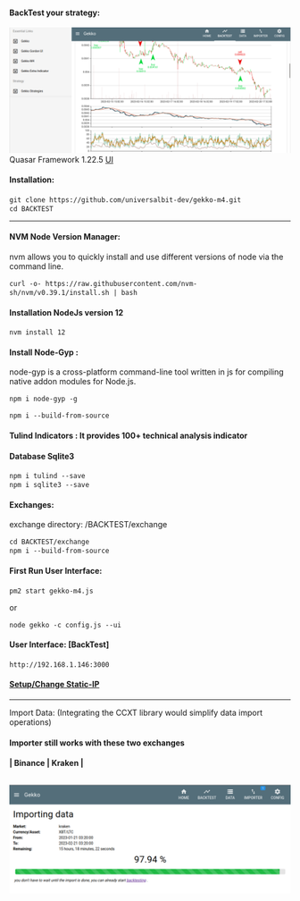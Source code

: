 #### BackTest your strategy:
[![RoundTrips](https://github.com/universalbit-dev/gekko-m4/blob/master/BACKTEST/img/gekko-m4-backtest.png)]( "backtest")
 Quasar Framework 1.22.5 [UI](https://github.com/universalbit-dev/gekko-quasar-ui)
 
#### Installation:

```
git clone https://github.com/universalbit-dev/gekko-m4.git
cd BACKTEST
```
---

#### NVM Node Version Manager:
nvm allows you to quickly install and use different versions of node via the command line.

```
curl -o- https://raw.githubusercontent.com/nvm-sh/nvm/v0.39.1/install.sh | bash
```

#### Installation NodeJs version 12
```
nvm install 12
```

#### Install Node-Gyp :
node-gyp is a cross-platform command-line tool written in js for compiling native addon modules for Node.js.

```
npm i node-gyp -g
```

```
npm i --build-from-source
```

#### Tulind Indicators : It provides 100+ technical analysis indicator

#### Database Sqlite3

```
npm i tulind --save
npm i sqlite3 --save
```


#### Exchanges:
exchange directory: /BACKTEST/exchange

```
cd BACKTEST/exchange
npm i --build-from-source
```


#### First Run User Interface:
```
pm2 start gekko-m4.js
```
or
```
node gekko -c config.js --ui
```

#### User Interface: [BackTest]
```
http://192.168.1.146:3000
```
#### [Setup/Change Static-IP](https://github.com/universalbit-dev/gekko-m4/blob/master/docs/ip.md)

---

Import Data: (Integrating the CCXT library would simplify data import operations)
#### Importer still works with these two exchanges 
#### | Binance | Kraken |

[![RoundTrips](https://github.com/universalbit-dev/gekko-m4/blob/master/BACKTEST/img/import_data.png)]( "backtest")
---







